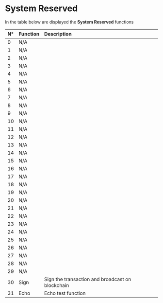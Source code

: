 # System Reserved

In the table below are displayed the **System Reserved** functions

| N° | Function | Description |
| :--- | :--- | :--- |
| 0 | N/A |  |
| 1 | N/A |  |
| 2 | N/A |  |
| 3 | N/A |  |
| 4 | N/A |  |
| 5 | N/A |  |
| 6 | N/A |  |
| 7 | N/A |  |
| 8 | N/A |  |
| 9 | N/A |  |
| 10 | N/A |  |
| 11 | N/A |  |
| 12 | N/A |  |
| 13 | N/A |  |
| 14 | N/A |  |
| 15 | N/A |  |
| 16 | N/A |  |
| 17 | N/A |  |
| 18 | N/A |  |
| 19 | N/A |  |
| 20 | N/A |  |
| 21 | N/A |  |
| 22 | N/A |  |
| 23 | N/A |  |
| 24 | N/A |  |
| 25 | N/A |  |
| 26 | N/A |  |
| 27 | N/A |  |
| 28 | N/A |  |
| 29 | N/A |  |
| 30 | Sign | Sign the transaction and broadcast on blockchain |
| 31 | Echo | Echo test function |


